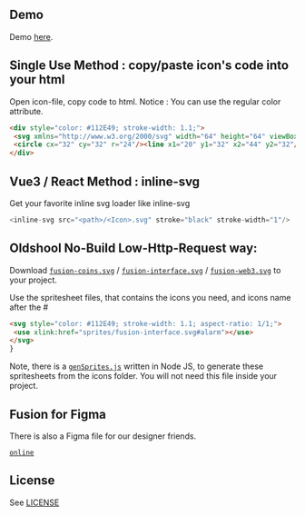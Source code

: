 Demo
----
Demo [here](https://fusion.li).

Single Use Method : copy/paste icon's code into your html
----

Open icon-file, copy code to html. 
Notice : You can use the regular color attribute.

```html
<div style="color: #112E49; stroke-width: 1.1;">
 <svg xmlns="http://www.w3.org/2000/svg" width="64" height="64" viewBox="0 0 64 64" fill="none" stroke="currentColor">
 <circle cx="32" cy="32" r="24"/><line x1="20" y1="32" x2="44" y2="32"/><line x1="32" y1="20" x2="32" y2="44"/></svg>
</div>
```



Vue3 / React Method : inline-svg
----

Get your favorite inline svg loader like inline-svg

```js
<inline-svg src="<path>/<Icon>.svg" stroke="black" stroke-width="1"/>
```


Oldshool No-Build Low-Http-Request way:
----

Download [`fusion-coins.svg`](sprites/fusion-coins.svg) / [`fusion-interface.svg`](sprites/fusion-interface.svg) / [`fusion-web3.svg`](sprites/fusion-web3.svg) to your project.

Use the spritesheet files, that contains the icons you need, and icons name after the #

```html
<svg style="color: #112E49; stroke-width: 1.1; aspect-ratio: 1/1;">
 <use xlink:href="sprites/fusion-interface.svg#alarm"></use>
</svg>
}
```

Note, there is a [`genSprites.js`](/genSprites.js) written in Node JS, to generate these spritesheets from the icons folder. You will not need this file inside your project.


Fusion for Figma
----

There is also a Figma file for our designer friends.

[`online`](https://www.figma.com/file/SQPTWYnxQv3188UUmKBPIv/fusion)


License
----
See [LICENSE](LICENSE)